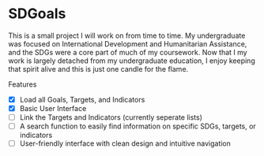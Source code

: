 # SDGoals
 
This is a small project I will work on from time to time. My undergraduate was focused on International Development and Humanitarian Assistance, and the SDGs were a core part of much of my coursework. Now that I my work is largely detached from my undergraduate education, I enjoy keeping that spirit alive and this is just one candle for the flame.


Features
- [x] Load all Goals, Targets, and Indicators
- [x] Basic User Interface
- [ ] Link the Targets and Indicators (currently seperate lists) 
- [ ] A search function to easily find information on specific SDGs, targets, or indicators
- [ ] User-friendly interface with clean design and intuitive navigation
